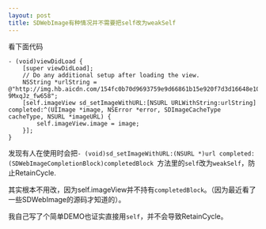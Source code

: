 ```yaml
---
layout: post
title: SDWebImage有种情况并不需要把self改为weakSelf
---
```



看下面代码

	- (void)viewDidLoad {
	    [super viewDidLoad];
	    // Do any additional setup after loading the view.
	    NSString *urlString = @"http://img.hb.aicdn.com/154fc0b70d9693759e9d66861b15e920f7d3d16648e10-9MxqJz_fw658";
	    [self.imageView sd_setImageWithURL:[NSURL URLWithString:urlString] completed:^(UIImage *image, NSError *error, SDImageCacheType cacheType, NSURL *imageURL) {
	        self.imageView.image = image;
	    }];
	}

发现有人在使用时会把`- (void)sd_setImageWithURL:(NSURL *)url completed:(SDWebImageCompletionBlock)completedBlock
`方法里的`self`改为`weakSelf`，防止RetainCycle.

其实根本不用改，因为self.imageView并不持有`completedBlock`。（因为最近看了一些SDWebImage的源码才知道的）。

我自己写了个简单DEMO也证实直接用`self`，并不会导致RetainCycle。

